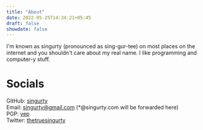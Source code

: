 ```yaml
---
title: "About"
date: 2022-05-25T14:34:21+05:45
draft: false
showdate: false
---
```


I'm known as singurty (pronounced as sing-gur-tee) on most places on the internet and you shouldn't care about my real name. I like programming and computer-y stuff.

# Socials
GitHub: [singurty](https://github.com/singurty)  
Email: singurty@gmail.com (\*@singurty.com will be forwarded here)  
PGP: [yep](/pgp.txt)  
Twitter: [thetruesingurty](https://twitter.com/thetruesingurty)
